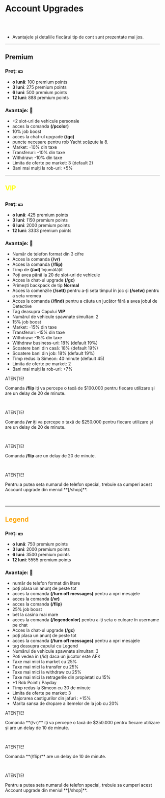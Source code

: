 # Account Upgrades
<br><br>
- Avantajele și detaliile fiecărui tip de cont sunt prezentate mai jos.
<hr>

## Premium 
### Preț: 💵
- **o lună**: 100 premium points
- **3 luni**: 275 premium points
- **6 luni**: 500 premium points
- **12 luni**: 888 premium points

### Avantaje: 💝
- +2 slot-uri de vehicule personale
- acces la comanda **(/pcolor)**
- 10% job boost
- acces la chat-ul upgrade **(/gc)**
- puncte necesare pentru rob Yacht scăzute la 8.
- Market: -10% din taxe
- Transferuri: -10% din taxe
- Withdraw: -10% din taxe
- Limita de oferte pe market: 3 (default 2)
- Bani mai mulți la rob-uri: +5%

<hr>

<h2 style="color: yellow;"> VIP <h2>

### Preț: 💵
- **o lună**: 425 premium points
- **3 luni**: 1150 premium points
- **6 luni**: 2000 premium points
- **12 luni**: 3333 premium points

### Avantaje: 💝
- Număr de telefon format din 3 cifre
- Acces la comanda **(/vr)** 
- Acces la comanda **(/flip)** 
- Timp de **(/ad)** înjumătățit
- Poți avea până la 20 de slot-uri de vehicule
- Acces la chat-ul upgrade **(/gc)**
- Primești backpack de tip **Normal**
- Acces la comenzile **(/sett)** pentru a-ți seta timpul în joc și **(/setw)** pentru a seta vremea
- Acces la comanda **(/find)** pentru a căuta un jucător fără a avea jobul de Detective
- Tag deasupra Capului **VIP**
- Numărul de vehicule spawnate simultan: 2
- 15% job boost
- Market: -15% din taxe
- Transferuri: -15% din taxe
- Withdraw: -15% din taxe
- Withdraw business-uri: 18% (default 19%)
- Scoatere bani din casă: 18% (default 19%)
- Scoatere bani din job: 18% (default 19%)
- Timp redus la Simeon: 40 minute (default 45)
- Limita de oferte pe market: 2
- Bani mai mulți la rob-uri: +7%

<div class="danger-container">
    <p class="title">ATENȚIE!</p>
    <p class="description">Comanda <b>/flip</b> iți va percepe o taxă de $100.000 pentru fiecare utilizare și are un delay de 20 de minute.</p>
</div><br>

<div class="danger-container">
    <p class="title">ATENȚIE!</p>
    <p class="description">Comanda <b>/vr</b> iți va percepe o taxă de $250.000 pentru fiecare utilizare și are un delay de 20 de minute.</p>
</div><br>

<div class="danger-container">
    <p class="title">ATENȚIE!</p>
    <p class="description">Comanda <b>/flip</b> are un delay de 20 de minute.</p>
</div><br>

<div class="danger-container">
    <p class="title">ATENȚIE!</p>
    <p class="description">Pentru a putea seta numarul de telefon special, trebuie sa cumperi acest Account upgrade din meniul **[/shop]**.</p>
</div><br>

<hr>

<h2 style="color: orange;"> Legend </h2>

### Preț: 💵
- **o lună**: 750 premium points
- **3 luni**: 2000 premium points
- **6 luni**: 3500 premium points
- **12 luni**: 5555 premium points

### Avantaje: 💝
- număr de telefon format din litere
- poți plasa un anunț de peste tot
- acces la comanda **(/turn off messages)** pentru a opri mesajele
- acces la comanda **(/vr)**
- acces la comanda **(/flip)**
- 25% job boost
- bet la casino mai mare
- acces la comanda **(/legendcolor)** pentru a-ți seta o culoare în username pe chat
- Acces la chat-ul upgrade **(/gc)**
- poți plasa un anunț de peste tot
- acces la comanda **(/turn off messages)** pentru a opri mesajele
- tag deasupra capului cu Legend
- Numărul de vehicule spawnate simultan: 3
- Poti vedea in (/id) daca un jucator este AFK
- Taxe mai mici la market cu 25%
- Taxe mai mici la transfer cu 25%
- Taxe mai mici la withdraw cu 25%
- Taxe mai mici la retragerile din propietati cu 15%
- +1 Rob Point / Payday
- Timp redus la Simeon cu 30 de minute
- Limita de oferte pe market: 3
- Majorarea castigurilor din jafuri : +15%
- Marita sansa de dropare a itemelor de la job cu 20%

<div class="danger-container">
    <p class="title">ATENȚIE!</p>
    <p class="description">Comanda **(/vr)** iți va percepe o taxă de $250.000 pentru fiecare utilizare și are un delay de 10 de minute.</p>
</div><br>

<div class="danger-container">
    <p class="title">ATENȚIE!</p>
    <p class="description">Comanda **(/flip)** are un delay de 10 de minute.</p>
</div><br>

<div class="danger-container">
    <p class="title">ATENȚIE!</p>
    <p class="description">Pentru a putea seta numarul de telefon special, trebuie sa cumperi acest Account upgrade din meniul **[/shop]**.</p>
</div><br>
